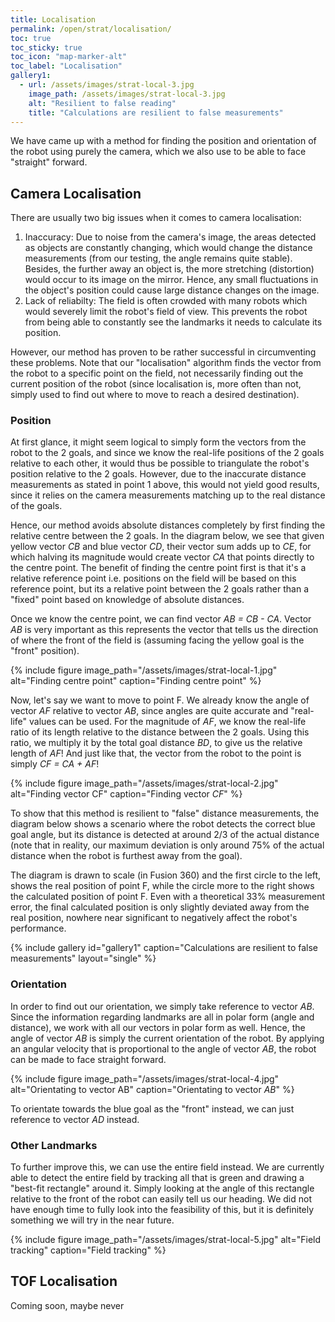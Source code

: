 ```yaml
---
title: Localisation
permalink: /open/strat/localisation/
toc: true
toc_sticky: true
toc_icon: "map-marker-alt"
toc_label: "Localisation"
gallery1:
  - url: /assets/images/strat-local-3.jpg
    image_path: /assets/images/strat-local-3.jpg
    alt: "Resilient to false reading"
    title: "Calculations are resilient to false measurements"
---
```


We have came up with a method for finding the position and orientation of the robot using purely the camera, which we also use to be able to face "straight" forward.

## Camera Localisation

There are usually two big issues when it comes to camera localisation:

1. Inaccuracy: Due to noise from the camera's image, the areas detected as objects are constantly changing, which would change the distance measurements (from our testing, the angle remains quite stable). Besides, the further away an object is, the more stretching (distortion) would occur to its image on the mirror. Hence, any small fluctuations in the object's position could cause large distance changes on the image.
2. Lack of reliabilty: The field is often crowded with many robots which would severely limit the robot's field of view. This prevents the robot from being able to constantly see the landmarks it needs to calculate its position.

However, our method has proven to be rather successful in circumventing these problems. Note that our "localisation" algorithm finds the vector from the robot to a specific point on the field, not necessarily finding out the current position of the robot (since localisation is, more often than not, simply used to find out where to move to reach a desired destination).

### Position

At first glance, it might seem logical to simply form the vectors from the robot to the 2 goals, and since we know the real-life positions of the 2 goals relative to each other, it would thus be possible to triangulate the robot's position relative to the 2 goals. However, due to the inaccurate distance measurements as stated in point 1 above, this would not yield good results, since it relies on the camera measurements matching up to the real distance of the goals.

Hence, our method avoids absolute distances completely by first finding the relative centre between the 2 goals. In the diagram below, we see that given yellow vector *CB* and blue vector *CD*, their vector sum adds up to *CE*, for which halving its magnitude would create vector *CA* that points directly to the centre point. The benefit of finding the centre point first is that it's a relative reference point i.e. positions on the field will be based on this reference point, but its a relative point between the 2 goals rather than a "fixed" point based on knowledge of absolute distances.

Once we know the centre point, we can find vector *AB = CB - CA*. Vector *AB* is very important as this represents the vector that tells us the direction of where the front of the field is (assuming facing the yellow goal is the "front" position).

{% include figure image_path="/assets/images/strat-local-1.jpg" alt="Finding centre point" caption="Finding centre point" %}

Now, let's say we want to move to point F. We already know the angle of vector *AF* relative to vector *AB*, since angles are quite accurate and "real-life" values can be used. For the magnitude of *AF*, we know the real-life ratio of its length relative to the distance between the 2 goals. Using this ratio, we multiply it by the total goal distance *BD*, to give us the relative length of *AF*! And just like that, the vector from the robot to the point is simply *CF = CA + AF*!

{% include figure image_path="/assets/images/strat-local-2.jpg" alt="Finding vector CF" caption="Finding vector *CF*" %}

To show that this method is resilient to "false" distance measurements, the diagram below shows a scenario where the robot detects the correct blue goal angle, but its distance is detected at around 2/3 of the actual distance (note that in reality, our maximum deviation is only around 75% of the actual distance when the robot is furthest away from the goal).

The diagram is drawn to scale (in Fusion 360) and the first circle to the left, shows the real position of point F, while the circle more to the right shows the calculated position of point F. Even with a theoretical 33% measurement error, the final calculated position is only slightly deviated away from the real position, nowhere near significant to negatively affect the robot's performance.

{% include gallery id="gallery1" caption="Calculations are resilient to false measurements" layout="single" %}

### Orientation

In order to find out our orientation, we simply take reference to vector *AB*. Since the information regarding landmarks are all in polar form (angle and distance), we work with all our vectors in polar form as well. Hence, the angle of vector *AB* is simply the current orientation of the robot. By applying an angular velocity that is proportional to the angle of vector *AB*, the robot can be made to face straight forward.

{% include figure image_path="/assets/images/strat-local-4.jpg" alt="Orientating to vector AB" caption="Orientating to vector *AB*" %}

To orientate towards the blue goal as the "front" instead, we can just reference to vector *AD* instead.

### Other Landmarks

To further improve this, we can use the entire field instead. We are currently able to detect the entire field by tracking all that is green and drawing a "best-fit rectangle" around it. Simply looking at the angle of this rectangle relative to the front of the robot can easily tell us our heading. We did not have enough time to fully look into the feasibility of this, but it is definitely something we will try in the near future.

{% include figure image_path="/assets/images/strat-local-5.jpg" alt="Field tracking" caption="Field tracking" %}

## TOF Localisation

Coming soon, maybe never